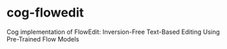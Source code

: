 # cog-flowedit
Cog implementation of FlowEdit: Inversion-Free Text-Based Editing Using Pre-Trained Flow Models
